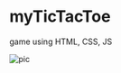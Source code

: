 # myTicTacToe
game using HTML, CSS, JS

![pic](https://github.com/user-attachments/assets/4f2349ae-22d3-4f5e-a667-6fdce0c48568)
